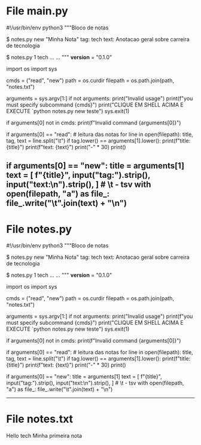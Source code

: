 # File main.py

#!/usr/bin/env python3
"""Bloco de notas

$ notes.py new "Minha Nota"
tag: tech
text: 
Anotacao geral sobre carreira de tecnologia

$ notes.py 1 tech
...
...
"""
__version__ = "0.1.0"

import os
import sys

cmds = ("read", "new")
path = os.curdir
filepath = os.path.join(path, "notes.txt")

arguments = sys.argv[1:]
if not arguments:
    print("Invalid usage")
    print(f"you must specify subcommand {cmds}")
    print("CLIQUE EM SHELL ACIMA E EXECUTE `python notes.py new teste")
    sys.exit(1)

if arguments[0] not in cmds:
    print(f"Invalid command {arguments[0]}")

if arguments[0] == "read":
    # leitura das notas
    for line in open(filepath):
        title, tag, text = line.split("\t")
        if tag.lower() == arguments[1].lower():
            print(f"title: {title}")
            print(f"text: {text}")
            print("-" * 30)
            print()

if arguments[0] == "new":
    title = arguments[1]
    text = [
        f"{title}",
        input("tag:").strip(),
        input("text:\n").strip(),
    ]
    # \t - tsv
    with open(filepath, "a") as file_:
        file_.write("\t".join(text) + "\n")
---

# File notes.py

#!/usr/bin/env python3
"""Bloco de notas

$ notes.py new "Minha Nota"
tag: tech
text: 
Anotacao geral sobre carreira de tecnologia

$ notes.py 1 tech
...
...
"""
__version__ = "0.1.0"

import os
import sys

cmds = ("read", "new")
path = os.curdir
filepath = os.path.join(path, "notes.txt")

arguments = sys.argv[1:]
if not arguments:
    print("Invalid usage")
    print(f"you must specify subcommand {cmds}")
    print("CLIQUE EM SHELL ACIMA E EXECUTE `python notes.py new teste")
    sys.exit(1)

if arguments[0] not in cmds:
    print(f"Invalid command {arguments[0]}")

if arguments[0] == "read":
    # leitura das notas
    for line in open(filepath):
        title, tag, text = line.split("\t")
        if tag.lower() == arguments[1].lower():
            print(f"title: {title}")
            print(f"text: {text}")
            print("-" * 30)
            print()

if arguments[0] == "new":
    title = arguments[1]
    text = [
        f"{title}",
        input("tag:").strip(),
        input("text:\n").strip(),
    ]
    # \t - tsv
    with open(filepath, "a") as file_:
        file_.write("\t".join(text) + "\n")

---

# File notes.txt

Hello	tech	Minha primeira nota